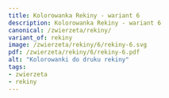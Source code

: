 ```yaml
---
title: Kolorowanka Rekiny - wariant 6
description: Kolorowanka Rekiny - wariant 6
canonical: /zwierzeta/rekiny/
variant_of: rekiny
image: /zwierzeta/rekiny/6/rekiny-6.svg
pdf: /zwierzeta/rekiny/6/rekiny-6.pdf
alt: "Kolorowanki do druku rekiny"
tags:
- zwierzeta
- rekiny
---
```

